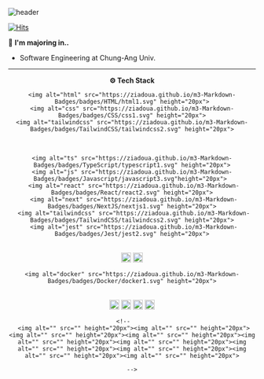 ![header](https://capsule-render.vercel.app/api?type=waving&color=2679DCFF&section=header&text=Yujin's%20Github&animation=twinkling&height=190&fontSize=35&&fontColor=F7FAFFFF&&&fontAlignY=35&)

[![Hits](https://hits.seeyoufarm.com/api/count/incr/badge.svg?url=https%3A%2F%2Fgithub.com%2Fcausyj&count_bg=%237FAFEF&title_bg=%23555555&icon=waze.svg&icon_color=%23E7E7E7&title=visitor&edge_flat=false)](https://hits.seeyoufarm.com)  



🏫 **I'm majoring in..** 
+ Software Engineering at Chung-Ang Univ.

---
<div align="center">
<p><b>⚙️ Tech Stack</b></p>

<div>

    <img alt="html" src="https://ziadoua.github.io/m3-Markdown-Badges/badges/HTML/html1.svg" height="20px">
    <img alt="css" src="https://ziadoua.github.io/m3-Markdown-Badges/badges/CSS/css1.svg" height="20px">
    <img alt="tailwindcss" src="https://ziadoua.github.io/m3-Markdown-Badges/badges/TailwindCSS/tailwindcss2.svg" height="20px">
    
</br>
    
    <img alt="ts" src="https://ziadoua.github.io/m3-Markdown-Badges/badges/TypeScript/typescript1.svg" height="20px">
    <img alt="js" src="https://ziadoua.github.io/m3-Markdown-Badges/badges/Javascript/javascript3.svg"height="20px"> 
     <img alt="react" src="https://ziadoua.github.io/m3-Markdown-Badges/badges/React/react2.svg" height="20px">
     <img alt="next" src="https://ziadoua.github.io/m3-Markdown-Badges/badges/NextJS/nextjs1.svg" height="20px">
     <img alt="tailwindcss" src="https://ziadoua.github.io/m3-Markdown-Badges/badges/TailwindCSS/tailwindcss2.svg" height="20px">
     <img alt="jest" src="https://ziadoua.github.io/m3-Markdown-Badges/badges/Jest/jest2.svg" height="20px">
     
</br>
     <img alt="flutter" src="https://ziadoua.github.io/m3-Markdown-Badges/badges/Flutter/flutter3.svg" height="20px">
     <img alt="firebase" src="https://ziadoua.github.io/m3-Markdown-Badges/badges/Firebase/firebase2.svg" height="20px">
</br>
      
    <img alt="docker" src="https://ziadoua.github.io/m3-Markdown-Badges/badges/Docker/docker1.svg" height="20px">
</br>    
     <img alt="git" src="https://ziadoua.github.io/m3-Markdown-Badges/badges/Git/git1.svg" height="20px">
     <img alt="github" src="https://ziadoua.github.io/m3-Markdown-Badges/badges/Github/github1.svg" height="20px">
    <img alt="figma" src="https://ziadoua.github.io/m3-Markdown-Badges/badges/Figma/figma1.svg" height="20px">
     <img alt="notion" src=" https://ziadoua.github.io/m3-Markdown-Badges/badges/Notion/notion1.svg" height="20px">
     
    
    <!--     
     <img alt="" src="" height="20px"><img alt="" src="" height="20px"><img alt="" src="" height="20px"><img alt="" src="" height="20px"><img alt="" src="" height="20px"><img alt="" src="" height="20px"><img alt="" src="" height="20px"><img alt="" src="" height="20px"><img alt="" src="" height="20px"><img alt="" src="" height="20px">
    
    -->

</div>
</div>
<!--🧐
📚

**causyj/causyj** is a ✨ _special_ ✨ repository because its `README.md` (this file) appears on your GitHub profile.

Here are some ideas to get you started:

- 🔭 I’m currently working on ...
- 🌱 I’m currently learning ...
- 👯 I’m looking to collaborate on ...
- 🤔 I’m looking for help with ...
- 💬 Ask me about ...


- 📫 How to reach me: ...
- 😄 Pronouns: ...
- ⚡ Fun fact: ...
-->
